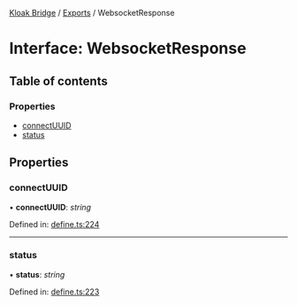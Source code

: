 [Kloak Bridge](../README.md) / [Exports](../modules.md) / WebsocketResponse

# Interface: WebsocketResponse

## Table of contents

### Properties

- [connectUUID](websocketresponse.md#connectuuid)
- [status](websocketresponse.md#status)

## Properties

### connectUUID

• **connectUUID**: *string*

Defined in: [define.ts:224](https://github.com/CoNET-project/kloak-bridge/blob/94a2fac/src/define.ts#L224)

___

### status

• **status**: *string*

Defined in: [define.ts:223](https://github.com/CoNET-project/kloak-bridge/blob/94a2fac/src/define.ts#L223)
